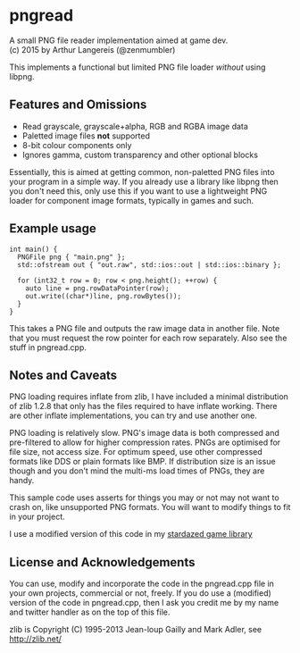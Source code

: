 # pngread
A small PNG file reader implementation aimed at game dev.<br>
(c) 2015 by Arthur Langereis (@zenmumbler)

This implements a functional but limited PNG file loader _without_ using libpng.

## Features and Omissions

- Read grayscale, grayscale+alpha, RGB and RGBA image data
- Paletted image files **not** supported
- 8-bit colour components only
- Ignores gamma, custom transparency and other optional blocks

Essentially, this is aimed at getting common, non-paletted PNG files into your program in a simple way.
If you already use a library like libpng then you don't need this, only use this if you want to
use a lightweight PNG loader for component image formats, typically in games and such.

## Example usage

    int main() {
      PNGFile png { "main.png" };
      std::ofstream out { "out.raw", std::ios::out | std::ios::binary };

      for (int32_t row = 0; row < png.height(); ++row) {
        auto line = png.rowDataPointer(row);
        out.write((char*)line, png.rowBytes());
      }
    }

This takes a PNG file and outputs the raw image data in another file. Note that you must request
the row pointer for each row separately. Also see the stuff in pngread.cpp.

## Notes and Caveats

PNG loading requires inflate from zlib, I have included a minimal distribution of zlib 1.2.8
that only has the files required to have inflate working. There are other inflate implementations,
you can try and use another one.

PNG loading is relatively slow. PNG's image data is both compressed and pre-filtered to allow
for higher compression rates. PNGs are optimised for file size, not access size. For optimum
speed, use other compressed formats like DDS or plain formats like BMP. If distribution size is
an issue though and you don't mind the multi-ms load times of PNGs, they are handy.

This sample code uses asserts for things you may or not may not want to crash on, like unsupported
PNG formats. You will want to modify things to fit in your project.

I use a modified version of this code in my [stardazed game library](http://github.com/zenmumbler/stardazed/)

## License and Acknowledgements

You can use, modify and incorporate the code in the pngread.cpp file in your own projects,
commercial or not, freely. If you do use a (modified) version of the code in pngread.cpp,
then I ask you credit me by my name and twitter handler as on the top of this file.

zlib is Copyright (C) 1995-2013 Jean-loup Gailly and Mark Adler, see http://zlib.net/

